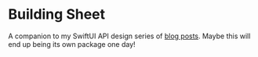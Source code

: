 #  Building Sheet

A companion to my SwiftUI API design series of [blog posts](https://lakshchakraborty.com/blog/building-sheet-1). Maybe this will end up being its own package one day!
